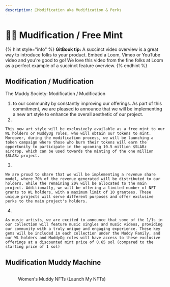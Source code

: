 ```yaml
---
description: 🥤Modification aka Mudification & Perks
---
```


# 🧑🔬 Mudification / Free Mint&#x20;

{% hint style="info" %}
**GitBook tip:** A succinct video overview is a great way to introduce folks to your product. Embed a Loom, Vimeo or YouTube video and you're good to go! We love this video from the fine folks at Loom as a perfect example of a succinct feature overview.
{% endhint %}

## Modification / Mudification

The Muddy Society: Modification / Mudification   &#x20;

1. &#x20;to our community by constantly improving our offerings. As part of this commitment, we are pleased to announce that we will be implementing a new art style to enhance the overall aesthetic of our project.
2.

    This new art style will be exclusively available as a free mint to our WL holders or MuddyOg roles, who will obtain our tokens to mint. Moreover, during the modification process, we will be launching a token campaign where those who burn their tokens will earn the opportunity to participate in the upcoming 10.5 million $SLABz airdrop, which can be used towards the minting of the one million $SLABz project.
3.

    We are proud to share that we will be implementing a revenue share model, where 70% of the revenue generated will be distributed to our holders, while the remaining 20% will be allocated to the main project. Additionally, we will be offering a limited number of NFT grants to WL holders, with a maximum limit of 10 grantees. These unique projects will serve different purposes and offer exclusive perks to the main project's holders.
4.

    As music artists, we are excited to announce that some of the 1/1s in our collection will feature music singles and music videos, providing our community with a truly unique and engaging experience. These key gems will be included in each collection under the Muddy Family, and our WL holders and MuddyOg roles will have access to these exclusive offerings at a discounted mint price of 0.65 sol (compared to the starting price of 1 sol)

## Mudification Muddy Machine

<figure><img src="../.gitbook/assets/20230327_164308.gif" alt=""><figcaption><p>Women's Muddy NFTs (Launch My NFTs)</p></figcaption></figure>
